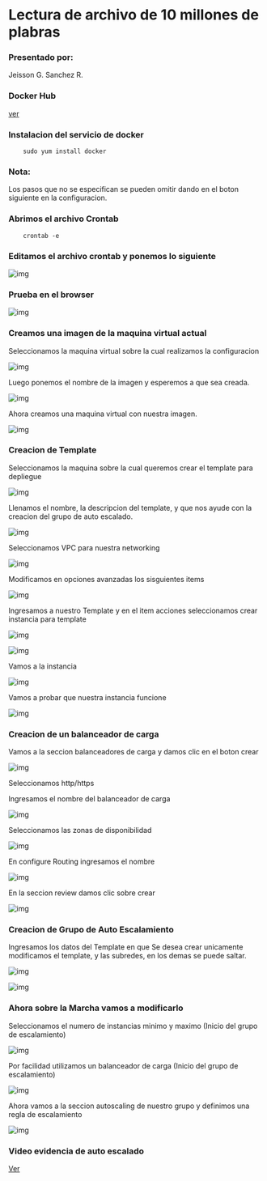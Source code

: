 # Lectura de archivo de 10 millones de plabras

### Presentado por:

Jeisson G. Sanchez R.

### Docker Hub 

[ver](https://hub.docker.com/repository/docker/jsanchez0/service-complex)

### Instalacion del servicio de docker

~~~
    sudo yum install docker
~~~

### Nota:

Los pasos que no se especifican se pueden omitir dando en el boton siguiente en la configuracion.

### Abrimos el archivo Crontab

~~~
    crontab -e
~~~

### Editamos el archivo crontab y ponemos lo siguiente

![img](img/crontab.PNG)

### Prueba en el browser

![img](img/browsertest.PNG)

### Creamos una imagen de la maquina virtual actual

Seleccionamos la maquina virtual sobre la cual realizamos la configuracion

![img](img/crearImagen.jpg)


Luego ponemos el nombre de la imagen y esperemos a que sea creada.


![img](img/imageCreateView.PNG)


Ahora creamos una maquina virtual con nuestra imagen.

![img](img/instanceImage.PNG)

### Creacion de Template

Seleccionamos la maquina sobre la cual queremos crear el template para depliegue

![img](img/Template/1.jpg)

Llenamos el nombre, la descripcion del template, y que nos ayude con la creacion del grupo de auto escalado.

![img](img/Template/Captura.PNG)

Seleccionamos VPC para nuestra networking

![img](img/Template/Captura2.PNG)

Modificamos en opciones avanzadas los sisguientes items

![img](img/Template/Captura3.PNG)

Ingresamos a nuestro Template y en el item acciones seleccionamos crear instancia para template

![img](img/Template/FileTemplate.PNG)

![img](img/Template/launchInstance.PNG)


Vamos a la instancia

![img](img/Template/goInstance.PNG)

Vamos a probar que nuestra instancia funcione

![img](img/Template/test.PNG)

### Creacion de un balanceador de carga

Vamos a la seccion balanceadores de carga y damos clic en el boton crear

![img](img/LoadBalancer/1.PNG)

Seleccionamos http/https

Ingresamos el nombre del balanceador de carga

![img](img/LoadBalancer/2.PNG)

Seleccionamos las zonas de disponibilidad

![img](img/LoadBalancer/3.PNG)

En configure Routing ingresamos el nombre

![img](img/LoadBalancer/4.PNG)


En la seccion review damos clic sobre crear

![img](img/LoadBalancer/5.PNG)


### Creacion de Grupo de Auto Escalamiento

Ingresamos los datos del Template en que Se desea crear unicamente modificamos el template, y las subredes, en los demas se puede saltar.

![img](img/AutoScaling/1.PNG)

![img](img/AutoScaling/2.PNG)


### Ahora sobre la Marcha vamos a modificarlo


Seleccionamos el numero de  instancias minimo y maximo (Inicio del grupo de escalamiento)

![img](img/AutoScaling/size.PNG)

Por facilidad utilizamos un balanceador de carga (Inicio del grupo de escalamiento)

![img](img/AutoScaling/loadBalancer.PNG)

Ahora vamos a la seccion autoscaling de nuestro grupo y definimos una regla de escalamiento

![img](img/AutoScaling/policy.PNG)




### Video evidencia de auto escalado

[Ver](https://www.youtube.com/watch?v=hua5Cfj6vzE&feature=youtu.be)
